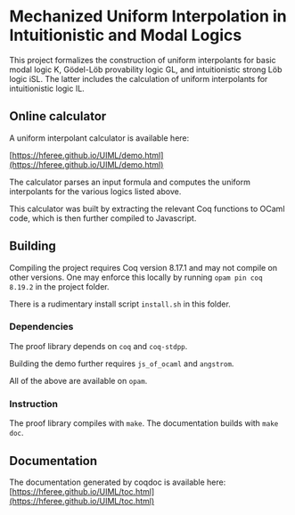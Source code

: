 # Mechanized Uniform Interpolation in Intuitionistic and Modal Logics

This project formalizes the construction of uniform interpolants for basic
modal logic K, Gödel-Löb provability logic GL, and intuitionistic strong Löb
logic iSL. The latter includes the calculation of uniform interpolants for
intuitionistic logic IL.

## Online calculator
A uniform interpolant calculator is available here:

[https://hferee.github.io/UIML/demo.html](https://hferee.github.io/UIML/demo.html)

The calculator parses an input formula and computes the uniform interpolants for the
various logics listed above.

This calculator was built by extracting the relevant Coq functions to OCaml code, which is then
further compiled to Javascript.

## Building
Compiling the project requires Coq version 8.17.1 and may not compile on other versions. One may enforce this locally by running
`opam pin coq 8.19.2` in the project folder.

There is a rudimentary install script `install.sh` in this folder.

### Dependencies

The proof library depends on `coq` and `coq-stdpp`.

Building the demo further requires `js_of_ocaml` and `angstrom`.

All of the above are available on `opam`.

### Instruction

The proof library compiles with `make`.
The documentation builds with `make doc`.

## Documentation

The documentation generated by coqdoc is available here:
[https://hferee.github.io/UIML/toc.html](https://hferee.github.io/UIML/toc.html)



